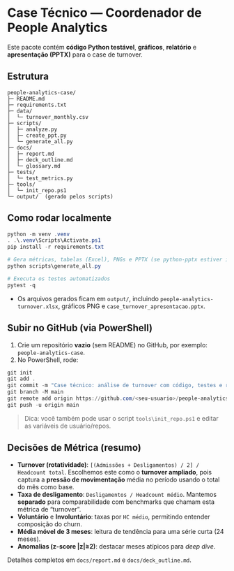 # Case Técnico — Coordenador de People Analytics

Este pacote contém **código Python testável**, **gráficos**, **relatório** e **apresentação (PPTX)** para o case de turnover.

## Estrutura

```
people-analytics-case/
├─ README.md
├─ requirements.txt
├─ data/
│  └─ turnover_monthly.csv
├─ scripts/
│  ├─ analyze.py
│  ├─ create_ppt.py
│  └─ generate_all.py
├─ docs/
│  ├─ report.md
│  ├─ deck_outline.md
│  └─ glossary.md
├─ tests/
│  └─ test_metrics.py
├─ tools/
│  └─ init_repo.ps1
└─ output/  (gerado pelos scripts)
```

## Como rodar localmente

```powershell
python -m venv .venv
. .\.venv\Scripts\Activate.ps1
pip install -r requirements.txt

# Gera métricas, tabelas (Excel), PNGs e PPTX (se python-pptx estiver instalado)
python scripts\generate_all.py

# Executa os testes automatizados
pytest -q
```

- Os arquivos gerados ficam em `output/`, incluindo `people-analytics-turnover.xlsx`, gráficos PNG e `case_turnover_apresentacao.pptx`.

## Subir no GitHub (via PowerShell)

1. Crie um repositório **vazio** (sem README) no GitHub, por exemplo: `people-analytics-case`.
2. No PowerShell, rode:

```powershell
git init
git add .
git commit -m "Case técnico: análise de turnover com código, testes e roteiro"
git branch -M main
git remote add origin https://github.com/<seu-usuario>/people-analytics-case.git
git push -u origin main
```

> Dica: você também pode usar o script `tools\init_repo.ps1` e editar as variáveis de usuário/repos.

## Decisões de Métrica (resumo)

- **Turnover (rotatividade)**: `[(Admissões + Desligamentos) / 2] / Headcount total`. Escolhemos este como o **turnover ampliado**, pois captura a **pressão de movimentação** média no período usando o total do mês como base.  
- **Taxa de desligamento**: `Desligamentos / Headcount médio`. Mantemos **separado** para comparabilidade com benchmarks que chamam esta métrica de “turnover”.  
- **Voluntário** e **Involuntário**: taxas por `HC médio`, permitindo entender composição do churn.
- **Média móvel de 3 meses**: leitura de tendência para uma série curta (24 meses).
- **Anomalias (z-score |z|≥2)**: destacar meses atípicos para *deep dive*.

Detalhes completos em `docs/report.md` e `docs/deck_outline.md`.
